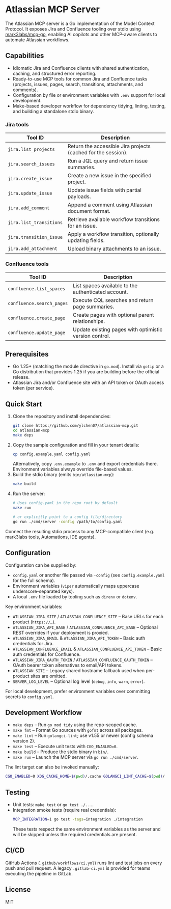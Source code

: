 # Atlassian MCP Server

The Atlassian MCP server is a Go implementation of the Model Context Protocol. It exposes Jira and Confluence tooling over stdio using [mark3labs/mcp-go](https://github.com/mark3labs/mcp-go), enabling AI copilots and other MCP-aware clients to automate Atlassian workflows.

## Capabilities

- Idiomatic Jira and Confluence clients with shared authentication, caching, and structured error reporting.
- Ready-to-use MCP tools for common Jira and Confluence tasks (projects, issues, pages, search, transitions, attachments, and comments).
- Configuration by file or environment variables with `.env` support for local development.
- Make-based developer workflow for dependency tidying, linting, testing, and building a standalone stdio binary.

### Jira tools

| Tool ID | Description |
| --- | --- |
| `jira.list_projects` | Return the accessible Jira projects (cached for the session). |
| `jira.search_issues` | Run a JQL query and return issue summaries. |
| `jira.create_issue` | Create a new issue in the specified project. |
| `jira.update_issue` | Update issue fields with partial payloads. |
| `jira.add_comment` | Append a comment using Atlassian document format. |
| `jira.list_transitions` | Retrieve available workflow transitions for an issue. |
| `jira.transition_issue` | Apply a workflow transition, optionally updating fields. |
| `jira.add_attachment` | Upload binary attachments to an issue. |

### Confluence tools

| Tool ID | Description |
| --- | --- |
| `confluence.list_spaces` | List spaces available to the authenticated account. |
| `confluence.search_pages` | Execute CQL searches and return page summaries. |
| `confluence.create_page` | Create pages with optional parent relationships. |
| `confluence.update_page` | Update existing pages with optimistic version control. |

## Prerequisites

- Go 1.25+ (matching the module directive in `go.mod`). Install via `gotip` or a Go distribution that provides 1.25 if you are building before the official release.
- Atlassian Jira and/or Confluence site with an API token or OAuth access token (per service).

## Quick Start

1. Clone the repository and install dependencies:
   ```bash
   git clone https://github.com/ylchen07/atlassian-mcp.git
   cd atlassian-mcp
   make deps
   ```
2. Copy the sample configuration and fill in your tenant details:
   ```bash
   cp config.example.yaml config.yaml
   ```
   Alternatively, copy `.env.example` to `.env` and export credentials there. Environment variables always override file-based values.
3. Build the stdio binary (emits `bin/atlassian-mcp`):
   ```bash
   make build
   ```
4. Run the server:
   ```bash
   # Uses config.yaml in the repo root by default
   make run

   # or explicitly point to a config file/directory
   go run ./cmd/server -config /path/to/config.yaml
   ```

Connect the resulting stdio process to any MCP-compatible client (e.g. mark3labs tools, Automations, IDE agents).

## Configuration

Configuration can be supplied by:

- `config.yaml` or another file passed via `-config` (see `config.example.yaml` for the full schema).
- Environment variables (`viper` automatically maps uppercase underscore-separated keys).
- A local `.env` file loaded by tooling such as `direnv` or `dotenv`.

Key environment variables:

- `ATLASSIAN_JIRA_SITE` / `ATLASSIAN_CONFLUENCE_SITE` – Base URLs for each product (`https://…`).
- `ATLASSIAN_JIRA_API_BASE` / `ATLASSIAN_CONFLUENCE_API_BASE` – Optional REST overrides if your deployment is proxied.
- `ATLASSIAN_JIRA_EMAIL` & `ATLASSIAN_JIRA_API_TOKEN` – Basic auth credentials for Jira.
- `ATLASSIAN_CONFLUENCE_EMAIL` & `ATLASSIAN_CONFLUENCE_API_TOKEN` – Basic auth credentials for Confluence.
- `ATLASSIAN_JIRA_OAUTH_TOKEN` / `ATLASSIAN_CONFLUENCE_OAUTH_TOKEN` – OAuth bearer token alternatives to email/API tokens.
- `ATLASSIAN_SITE` – Legacy shared hostname fallback used when per-product sites are omitted.
- `SERVER_LOG_LEVEL` – Optional log level (`debug`, `info`, `warn`, `error`).

For local development, prefer environment variables over committing secrets to `config.yaml`.

## Development Workflow

- `make deps` – Run `go mod tidy` using the repo-scoped cache.
- `make fmt` – Format Go sources with `gofmt` across all packages.
- `make lint` – Run `golangci-lint`; use v1.55 or newer (config schema version 2).
- `make test` – Execute unit tests with `CGO_ENABLED=0`.
- `make build` – Produce the stdio binary in `bin/`.
- `make run` – Launch the MCP server via `go run ./cmd/server`.

The lint target can also be invoked manually:

```bash
CGO_ENABLED=0 XDG_CACHE_HOME=$(pwd)/.cache GOLANGCI_LINT_CACHE=$(pwd)/.cache/golangci golangci-lint run ./...
```

## Testing

- Unit tests: `make test` or `go test ./...`.
- Integration smoke tests (require real credentials):
  ```bash
  MCP_INTEGRATION=1 go test -tags=integration ./integration
  ```
  These tests respect the same environment variables as the server and will be skipped unless the required credentials are present.

## CI/CD

GitHub Actions (`.github/workflows/ci.yml`) runs lint and test jobs on every push and pull request. A legacy `.gitlab-ci.yml` is provided for teams executing the pipeline in GitLab.

## License

MIT
